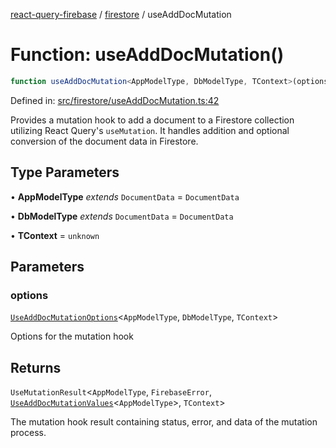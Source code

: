 [react-query-firebase](../../modules.md) / [firestore](../index.md) / useAddDocMutation

# Function: useAddDocMutation()

```ts
function useAddDocMutation<AppModelType, DbModelType, TContext>(options): UseMutationResult<AppModelType, FirebaseError, UseAddDocMutationValues<AppModelType>, TContext>
```

Defined in: [src/firestore/useAddDocMutation.ts:42](https://github.com/vpishuk/react-query-firebase/blob/2814a7f726829eb67b40b71ca1e3d6c86fc8bb8b/src/firestore/useAddDocMutation.ts#L42)

Provides a mutation hook to add a document to a Firestore collection utilizing React Query's `useMutation`.
It handles addition and optional conversion of the document data in Firestore.

## Type Parameters

• **AppModelType** *extends* `DocumentData` = `DocumentData`

• **DbModelType** *extends* `DocumentData` = `DocumentData`

• **TContext** = `unknown`

## Parameters

### options

[`UseAddDocMutationOptions`](../type-aliases/UseAddDocMutationOptions.md)\<`AppModelType`, `DbModelType`, `TContext`\>

Options for the mutation hook

## Returns

`UseMutationResult`\<`AppModelType`, `FirebaseError`, [`UseAddDocMutationValues`](../type-aliases/UseAddDocMutationValues.md)\<`AppModelType`\>, `TContext`\>

The mutation hook result containing status, error, and data of the mutation process.
